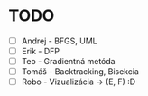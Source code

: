 # TODO

- [ ] Andrej - BFGS, UML
- [ ] Erik - DFP
- [ ] Teo - Gradientná metóda
- [ ] Tomáš - Backtracking, Bisekcia
- [ ] Robo - Vizualizácia -> (E, F)
:D
